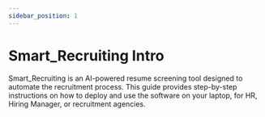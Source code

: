 ```yaml
---
sidebar_position: 1
---
```


# Smart_Recruiting Intro

Smart_Recruiting is an AI-powered resume screening tool designed to automate the recruitment process. This guide provides step-by-step instructions on how to deploy and use the software on your laptop, for HR, Hiring Manager, or recruitment agencies.